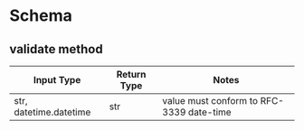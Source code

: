 # Schema

## validate method
Input Type | Return Type | Notes
------------ | ------------- | -------------
str, datetime.datetime | str | value must conform to RFC-3339 date-time
